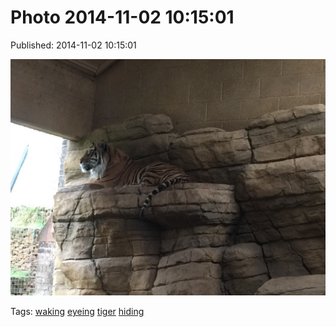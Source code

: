 
# Photo 2014-11-02 10:15:01

Published: 2014-11-02 10:15:01

![](101570033492-0.jpg)

Tags: [waking](tag-waking.md) [eyeing](tag-eyeing.md) [tiger](tag-tiger.md) [hiding](tag-hiding.md)
